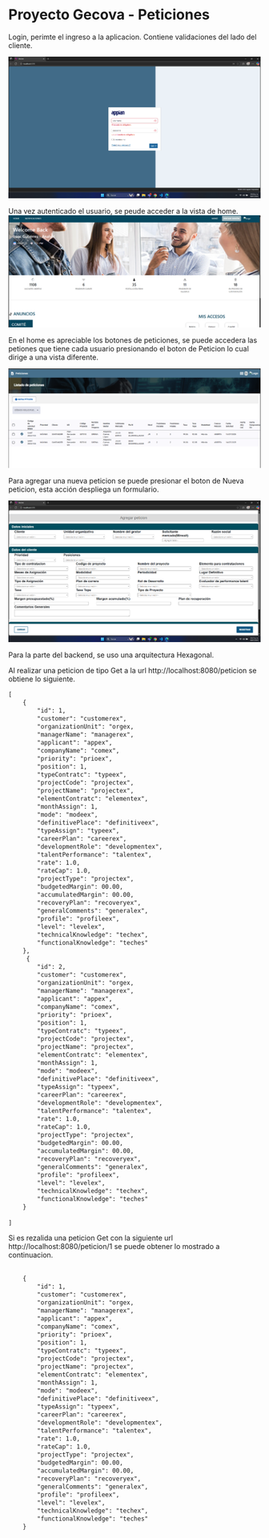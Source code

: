 # Proyecto Gecova - Peticiones

Login, perimte el ingreso a la aplicacion. Contiene validaciones del lado del cliente.

![Login con validaciones](/frontend/GecovaFront/docs/imgs/loginDesck.png)


Una vez autenticado el usuario, se peude acceder a la vista de home.
![Home](/frontend/GecovaFront/docs/imgs/home.png)

En el home es apreciable los botones de peticiones, se puede accedera las petiones
que tiene cada usuario presionando el boton de Peticion lo cual dirige a una vista diferente.

![Home](/frontend/GecovaFront/docs/imgs/listadoPeticiones.png)

Para agregar una nueva peticion se puede presionar el boton de Nueva peticion, esta acción
despliega un formulario.

![Home](/frontend/GecovaFront/docs/imgs/peticion.png)

Para la parte del backend, se uso una arquitectura Hexagonal. 

Al realizar una peticion de tipo Get a la url http://localhost:8080/peticion se obtiene lo siguiente.

```
[
    {
        "id": 1,
        "customer": "customerex",
        "organizationUnit": "orgex,
        "managerName": "managerex",
        "applicant": "appex",
        "companyName": "comex",
        "priority": "prioex",
        "position": 1,
        "typeContratc": "typeex",
        "projectCode": "projectex",
        "projectName": "projectex",
        "elementContratc": "elementex",
        "monthAssign": 1,
        "mode": "modeex",
        "definitivePlace": "definitiveex",
        "typeAssign": "typeex",
        "careerPlan": "careerex",
        "developmentRole": "developmentex",
        "talentPerformance": "talentex",
        "rate": 1.0,
        "rateCap": 1.0,
        "projectType": "projectex",
        "budgetedMargin": 00.00,
        "accumulatedMargin": 00.00,
        "recoveryPlan": "recoveryex",
        "generalComments": "generalex",
        "profile": "profileex",
        "level": "levelex",
        "technicalKnowledge": "techex",
        "functionalKnowledge": "teches"
    },
     {
        "id": 2,
        "customer": "customerex",
        "organizationUnit": "orgex,
        "managerName": "managerex",
        "applicant": "appex",
        "companyName": "comex",
        "priority": "prioex",
        "position": 1,
        "typeContratc": "typeex",
        "projectCode": "projectex",
        "projectName": "projectex",
        "elementContratc": "elementex",
        "monthAssign": 1,
        "mode": "modeex",
        "definitivePlace": "definitiveex",
        "typeAssign": "typeex",
        "careerPlan": "careerex",
        "developmentRole": "developmentex",
        "talentPerformance": "talentex",
        "rate": 1.0,
        "rateCap": 1.0,
        "projectType": "projectex",
        "budgetedMargin": 00.00,
        "accumulatedMargin": 00.00,
        "recoveryPlan": "recoveryex",
        "generalComments": "generalex",
        "profile": "profileex",
        "level": "levelex",
        "technicalKnowledge": "techex",
        "functionalKnowledge": "teches"
    }

]
```

Si es rezalida una peticion Get con la siguiente url http://localhost:8080/peticion/1 se puede obtener lo mostrado a continuacion.

```

    {
        "id": 1,
        "customer": "customerex",
        "organizationUnit": "orgex,
        "managerName": "managerex",
        "applicant": "appex",
        "companyName": "comex",
        "priority": "prioex",
        "position": 1,
        "typeContratc": "typeex",
        "projectCode": "projectex",
        "projectName": "projectex",
        "elementContratc": "elementex",
        "monthAssign": 1,
        "mode": "modeex",
        "definitivePlace": "definitiveex",
        "typeAssign": "typeex",
        "careerPlan": "careerex",
        "developmentRole": "developmentex",
        "talentPerformance": "talentex",
        "rate": 1.0,
        "rateCap": 1.0,
        "projectType": "projectex",
        "budgetedMargin": 00.00,
        "accumulatedMargin": 00.00,
        "recoveryPlan": "recoveryex",
        "generalComments": "generalex",
        "profile": "profileex",
        "level": "levelex",
        "technicalKnowledge": "techex",
        "functionalKnowledge": "teches"
    }


```